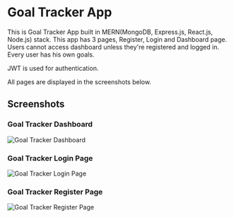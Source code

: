 # Goal Tracker App
This is Goal Tracker App built in MERN(MongoDB, Express.js, React.js, Node.js) stack. This app has 3 pages, Register, Login and Dashboard page.
Users cannot access dashboard unless they're registered and logged in. Every user has his own goals.

JWT is used for authentication. 

All pages are displayed in the screenshots below. 

## Screenshots

### Goal Tracker Dashboard
![Goal Tracker Dashboard](https://i.imgur.com/RDnJQ6g.png)

### Goal Tracker Login Page
![Goal Tracker Login Page](https://i.imgur.com/RBO8Z8k.png)

### Goal Tracker Register Page
![Goal Tracker Register Page](https://i.imgur.com/I6sQpra.png)